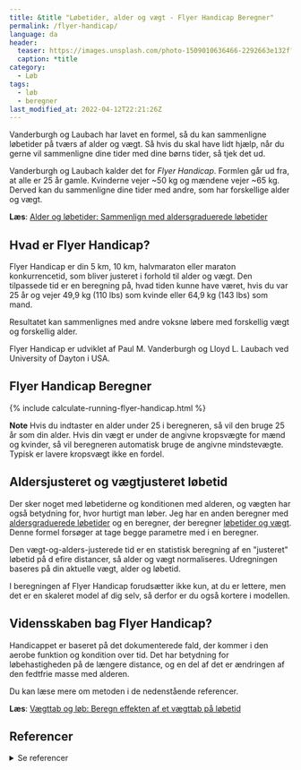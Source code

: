 ```yaml
---
title: &title "Løbetider, alder og vægt - Flyer Handicap Beregner"
permalink: /flyer-handicap/
language: da
header:
  teaser: https://images.unsplash.com/photo-1509010636466-2292663e132f?ixlib=rb-1.2.1&ixid=MnwxMjA3fDB8MHxwaG90by1wYWdlfHx8fGVufDB8fHx8&auto=format&fit=crop&w=400&q=5
  caption: *title
category:
  - Løb
tags:
  - løb
  - beregner
last_modified_at: 2022-04-12T22:21:26Z
---
```


Vanderburgh og Laubach har lavet en formel, så du kan sammenligne løbetider på tværs af alder og vægt. Så hvis du skal have lidt hjælp, når du gerne vil sammenligne dine tider med dine børns tider, så tjek det ud.

Vanderburgh og Laubach kalder det for _Flyer Handicap_. Formlen går ud fra, at alle er 25 år gamle. Kvinderne vejer ~50 kg og mændene vejer ~65 kg. Derved kan du sammenligne dine tider med andre, som har forskellige alder og vægt.

**Læs**: [Alder og løbetider: Sammenlign med aldersgraduerede løbetider](/aldersgraduerede-tider/)

## Hvad er Flyer Handicap?

Flyer Handicap er din 5 km, 10 km, halvmaraton eller maraton konkurrencetid, som bliver justeret i forhold til alder og vægt. Den tilpassede tid er en beregning på, hvad tiden kunne have været, hvis du var 25 år og vejer 49,9 kg (110 lbs) som kvinde eller 64,9 kg (143 lbs) som mand.

Resultatet kan sammenlignes med andre voksne løbere med forskellig vægt og forskellig alder.

Flyer Handicap er udviklet af Paul M. Vanderburgh og Lloyd L. Laubach ved University of Dayton i USA.

## Flyer Handicap Beregner

{% include calculate-running-flyer-handicap.html %}

**Note** Hvis du indtaster en alder under 25 i beregneren, så vil den bruge 25 år som din alder. Hvis din vægt er under de angivne kropsvægte for mænd og kvinder, så vil beregneren automatisk bruge de angivne mindstevægte. Typisk er lavere kropsvægt ikke en fordel.

## Aldersjusteret og vægtjusteret løbetid

Der sker noget med løbetiderne og konditionen med alderen, og vægten har også betydning for, hvor hurtigt man løber. Jeg har en anden beregner med [aldersgraduerede løbetider](/aldersgraduerede-tider/) og en beregner, der beregner [løbetider og vægt](/vaegttab-loebetid/). Denne formel forsøger at tage begge parametre med i en beregner.

Den vægt-og-alders-justerede tid er en statistisk beregning af en "justeret" løbetid på d efire distancer, så alder og vægt normaliseres. Udregningen baseres på din aktuelle vægt, alder og løbetid.

I beregningen af Flyer Handicap forudsætter ikke kun, at du er lettere, men det er en skaleret model af dig selv, så derfor er du også kortere i modellen.

## Vidensskaben bag Flyer Handicap?

Handicappet er baseret på det dokumenterede fald, der kommer i den aerobe funktion og kondition over tid. Det har betydning for løbehastigheden på de længere distance, og en del af det er ændringen af den fedtfrie masse med alderen.

Du kan læse mere om metoden i de nedenstående referencer.

**Læs**: [Vægttab og løb: Beregn effekten af et vægttab på løbetid](/vaegttab-loebetid/)

## Referencer

<details markdown="1">
  <summary>Se referencer</summary>

- Anne R Crecelius, Paul M Vanderburgh, Lloyd L Laubach (2008): [Contributions of Body Fat and Effort in the 5K Run: Age and Body Weight Handicap](https://www.researchgate.net/publication/23181502_Contributions_of_Body_Fat_and_Effort_in_the_5K_Run_Age_and_Body_Weight_Handicap)
- Paul M. Vanderburgh, Lloyd L Laubach (2007): [Derivation of an Age and Weight Handicap for the 5K Run](https://www.researchgate.net/publication/228648281_Derivation_of_an_Age_and_Weight_Handicap_for_the_5K_Run)
- Paul M. Vanderburgh, Lloyd L Laubach (2007): [Validation of A 5K age and weight run handicap model](https://www.researchgate.net/publication/289826067_Validation_of_A_5K_age_and_weight_run_handicap_model)
</details>
